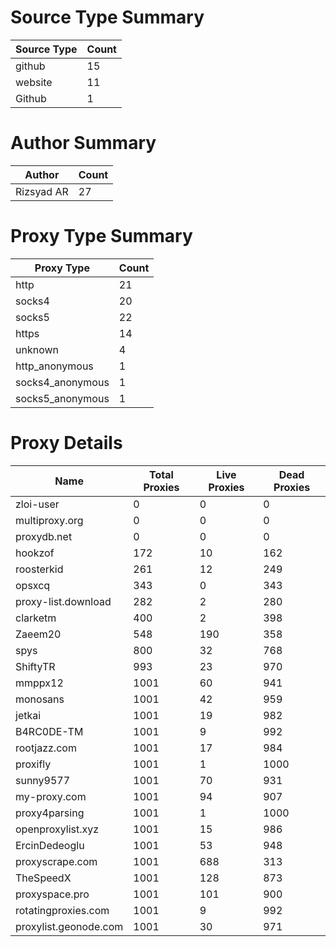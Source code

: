 # Source Type Summary

| Source Type | Count |
|-------------|-------|
| github | 15 |
| website | 11 |
| Github | 1 |


# Author Summary

| Author | Count |
|--------|-------|
| Rizsyad AR | 27 |


# Proxy Type Summary

| Proxy Type | Count |
|------------|-------|
| http | 21 |
| socks4 | 20 |
| socks5 | 22 |
| https | 14 |
| unknown | 4 |
| http_anonymous | 1 |
| socks4_anonymous | 1 |
| socks5_anonymous | 1 |


# Proxy Details

| Name | Total Proxies | Live Proxies | Dead Proxies |
|------|---------------|--------------|---------------|
| zloi-user | 0 | 0 | 0 |
| multiproxy.org | 0 | 0 | 0 |
| proxydb.net | 0 | 0 | 0 |
| hookzof | 172 | 10 | 162 |
| roosterkid | 261 | 12 | 249 |
| opsxcq | 343 | 0 | 343 |
| proxy-list.download | 282 | 2 | 280 |
| clarketm | 400 | 2 | 398 |
| Zaeem20 | 548 | 190 | 358 |
| spys | 800 | 32 | 768 |
| ShiftyTR | 993 | 23 | 970 |
| mmppx12 | 1001 | 60 | 941 |
| monosans | 1001 | 42 | 959 |
| jetkai | 1001 | 19 | 982 |
| B4RC0DE-TM | 1001 | 9 | 992 |
| rootjazz.com | 1001 | 17 | 984 |
| proxifly | 1001 | 1 | 1000 |
| sunny9577 | 1001 | 70 | 931 |
| my-proxy.com | 1001 | 94 | 907 |
| proxy4parsing | 1001 | 1 | 1000 |
| openproxylist.xyz | 1001 | 15 | 986 |
| ErcinDedeoglu | 1001 | 53 | 948 |
| proxyscrape.com | 1001 | 688 | 313 |
| TheSpeedX | 1001 | 128 | 873 |
| proxyspace.pro | 1001 | 101 | 900 |
| rotatingproxies.com | 1001 | 9 | 992 |
| proxylist.geonode.com | 1001 | 30 | 971 |
